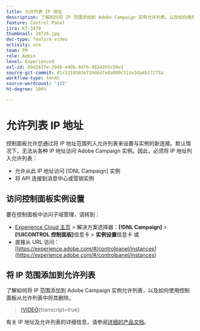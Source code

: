 ```yaml
---
title: 允许列表 IP 地址
description: 了解如何将 IP 范围添加到 Adobe Campaign 实例允许列表，以及如何使用控制面板从允许列表中将其删除。
feature: Control Panel
jira: KT-3479
thumbnail: 28726.jpg
doc-type: feature video
activity: use
team: PM
role: Admin
level: Experienced
exl-id: 09d2677e-2946-440b-9df6-9824355c58e1
source-git-commit: 81c5210502e719d6dfe0a000c511e3da4b17275a
workflow-type: tm+mt
source-wordcount: '172'
ht-degree: 100%

---
```


# 允许列表 IP 地址

控制面板允许您通过将 IP 地址范围列入允许列表来设置与实例的新连接。默认情况下，无法从各种 IP 地址访问 Adobe Campaign 实例。因此，必须将 IP 地址列入允许列表：

* 允许从此 IP 地址访问 [!DNL Campaign] 实例
* 将 API 连接到消息中心或营销实例

## 访问控制面板实例设置

要在控制面板中访问子域管理，请转到：

* [Experience Cloud 主页](https://experience.adobe.com/#/home) > 解决方案选择器：**[!DNL Campaign]** > **[!UICONTROL 控制面板]**&#x200B;信息卡 > **实例设置**信息卡
或
* 直接从 URL 访问：[https://experience.adobe.com/#/controlpanel/instances](https://experience.adobe.com/#/controlpanel/instances)

## 将 IP 范围添加到允许列表

了解如何将 IP 范围添加到 Adobe Campaign 实例允许列表，以及如何使用控制面板从允许列表中将其删除。

>[!VIDEO](https://video.tv.adobe.com/v/31662?learn=on&captions=chi_hans){transcript=true}

有关 IP 地址及允许列表的详细信息，请参阅[详细的产品文档](https://experienceleague.adobe.com/docs/control-panel/using/sftp-management/ip-range-allow-listing.html?lang=zh-Hans)。
